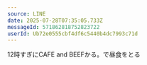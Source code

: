 ```yaml
---
source: LINE
date: 2025-07-28T07:35:05.733Z
messageId: 571862818752823722
userId: Ub72e0555cbf4df6c5440b4dc7993c71d
---
```


12時すぎにCAFE and BEEFかる。で昼食をとる